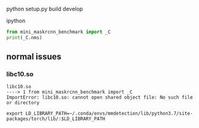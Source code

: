 python setup.py build develop

ipython
```py
from mini_maskrcnn_benchmark import _C
print(_C.nms)
```

## normal issues

### libc10.so
```
libc10.so
----> 1 from mini_maskrcnn_benchmark import _C
ImportError: libc10.so: cannot open shared object file: No such file or directory
```
```
export LD_LIBRARY_PATH=~/.conda/envs/mmdetection/lib/python3.7/site-packages/torch/lib/:$LD_LIBRARY_PATH
```